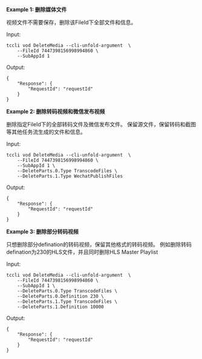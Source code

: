 **Example 1: 删除媒体文件**

视频文件不需要保存，删除该FileId下全部文件和信息。

Input: 

```
tccli vod DeleteMedia --cli-unfold-argument  \
    --FileId 7447398156998994860 \
    --SubAppId 1
```

Output: 
```
{
    "Response": {
        "RequestId": "requestId"
    }
}
```

**Example 2: 删除转码视频和微信发布视频**

删除指定FileId下的全部转码文件及微信发布文件。
保留源文件，保留转码和截图等其他任务流生成的文件和信息。

Input: 

```
tccli vod DeleteMedia --cli-unfold-argument  \
    --FileId 7447398156998994860 \
    --SubAppId 1 \
    --DeleteParts.0.Type TranscodeFiles \
    --DeleteParts.1.Type WechatPublishFiles
```

Output: 
```
{
    "Response": {
        "RequestId": "requestId"
    }
}
```

**Example 3: 删除部分转码视频**

只想删除部分defination的转码视频，保留其他格式的转码视频。
例如删除转码defination为230的HLS文件，并且同时删除HLS Master Playlist

Input: 

```
tccli vod DeleteMedia --cli-unfold-argument  \
    --FileId 7447398156998994860 \
    --SubAppId 1 \
    --DeleteParts.0.Type TranscodeFiles \
    --DeleteParts.0.Definition 230 \
    --DeleteParts.1.Type TranscodeFiles \
    --DeleteParts.1.Definition 10000
```

Output: 
```
{
    "Response": {
        "RequestId": "requestId"
    }
}
```

